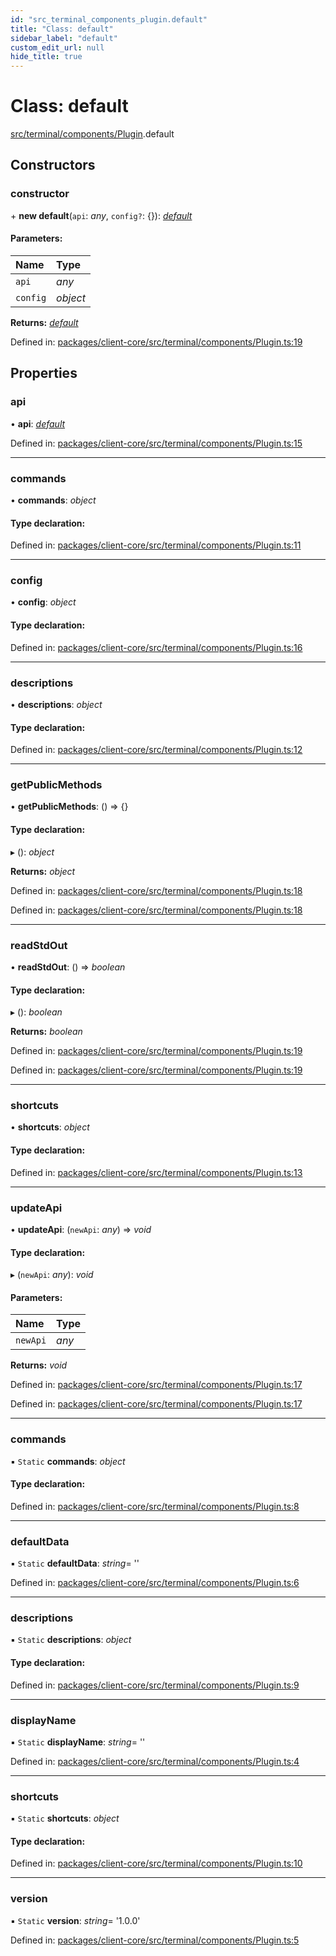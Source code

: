 ```yaml
---
id: "src_terminal_components_plugin.default"
title: "Class: default"
sidebar_label: "default"
custom_edit_url: null
hide_title: true
---
```


# Class: default

[src/terminal/components/Plugin](../modules/src_terminal_components_plugin.md).default

## Constructors

### constructor

\+ **new default**(`api`: *any*, `config?`: {}): [*default*](src_terminal_components_plugin.default.md)

#### Parameters:

Name | Type |
:------ | :------ |
`api` | *any* |
`config` | *object* |

**Returns:** [*default*](src_terminal_components_plugin.default.md)

Defined in: [packages/client-core/src/terminal/components/Plugin.ts:19](https://github.com/xr3ngine/xr3ngine/blob/716a06460/packages/client-core/src/terminal/components/Plugin.ts#L19)

## Properties

### api

• **api**: [*default*](src_world_components_editor_api.default.md)

Defined in: [packages/client-core/src/terminal/components/Plugin.ts:15](https://github.com/xr3ngine/xr3ngine/blob/716a06460/packages/client-core/src/terminal/components/Plugin.ts#L15)

___

### commands

• **commands**: *object*

#### Type declaration:

Defined in: [packages/client-core/src/terminal/components/Plugin.ts:11](https://github.com/xr3ngine/xr3ngine/blob/716a06460/packages/client-core/src/terminal/components/Plugin.ts#L11)

___

### config

• **config**: *object*

#### Type declaration:

Defined in: [packages/client-core/src/terminal/components/Plugin.ts:16](https://github.com/xr3ngine/xr3ngine/blob/716a06460/packages/client-core/src/terminal/components/Plugin.ts#L16)

___

### descriptions

• **descriptions**: *object*

#### Type declaration:

Defined in: [packages/client-core/src/terminal/components/Plugin.ts:12](https://github.com/xr3ngine/xr3ngine/blob/716a06460/packages/client-core/src/terminal/components/Plugin.ts#L12)

___

### getPublicMethods

• **getPublicMethods**: () => {}

#### Type declaration:

▸ (): *object*

**Returns:** *object*

Defined in: [packages/client-core/src/terminal/components/Plugin.ts:18](https://github.com/xr3ngine/xr3ngine/blob/716a06460/packages/client-core/src/terminal/components/Plugin.ts#L18)

Defined in: [packages/client-core/src/terminal/components/Plugin.ts:18](https://github.com/xr3ngine/xr3ngine/blob/716a06460/packages/client-core/src/terminal/components/Plugin.ts#L18)

___

### readStdOut

• **readStdOut**: () => *boolean*

#### Type declaration:

▸ (): *boolean*

**Returns:** *boolean*

Defined in: [packages/client-core/src/terminal/components/Plugin.ts:19](https://github.com/xr3ngine/xr3ngine/blob/716a06460/packages/client-core/src/terminal/components/Plugin.ts#L19)

Defined in: [packages/client-core/src/terminal/components/Plugin.ts:19](https://github.com/xr3ngine/xr3ngine/blob/716a06460/packages/client-core/src/terminal/components/Plugin.ts#L19)

___

### shortcuts

• **shortcuts**: *object*

#### Type declaration:

Defined in: [packages/client-core/src/terminal/components/Plugin.ts:13](https://github.com/xr3ngine/xr3ngine/blob/716a06460/packages/client-core/src/terminal/components/Plugin.ts#L13)

___

### updateApi

• **updateApi**: (`newApi`: *any*) => *void*

#### Type declaration:

▸ (`newApi`: *any*): *void*

#### Parameters:

Name | Type |
:------ | :------ |
`newApi` | *any* |

**Returns:** *void*

Defined in: [packages/client-core/src/terminal/components/Plugin.ts:17](https://github.com/xr3ngine/xr3ngine/blob/716a06460/packages/client-core/src/terminal/components/Plugin.ts#L17)

Defined in: [packages/client-core/src/terminal/components/Plugin.ts:17](https://github.com/xr3ngine/xr3ngine/blob/716a06460/packages/client-core/src/terminal/components/Plugin.ts#L17)

___

### commands

▪ `Static` **commands**: *object*

#### Type declaration:

Defined in: [packages/client-core/src/terminal/components/Plugin.ts:8](https://github.com/xr3ngine/xr3ngine/blob/716a06460/packages/client-core/src/terminal/components/Plugin.ts#L8)

___

### defaultData

▪ `Static` **defaultData**: *string*= ''

Defined in: [packages/client-core/src/terminal/components/Plugin.ts:6](https://github.com/xr3ngine/xr3ngine/blob/716a06460/packages/client-core/src/terminal/components/Plugin.ts#L6)

___

### descriptions

▪ `Static` **descriptions**: *object*

#### Type declaration:

Defined in: [packages/client-core/src/terminal/components/Plugin.ts:9](https://github.com/xr3ngine/xr3ngine/blob/716a06460/packages/client-core/src/terminal/components/Plugin.ts#L9)

___

### displayName

▪ `Static` **displayName**: *string*= ''

Defined in: [packages/client-core/src/terminal/components/Plugin.ts:4](https://github.com/xr3ngine/xr3ngine/blob/716a06460/packages/client-core/src/terminal/components/Plugin.ts#L4)

___

### shortcuts

▪ `Static` **shortcuts**: *object*

#### Type declaration:

Defined in: [packages/client-core/src/terminal/components/Plugin.ts:10](https://github.com/xr3ngine/xr3ngine/blob/716a06460/packages/client-core/src/terminal/components/Plugin.ts#L10)

___

### version

▪ `Static` **version**: *string*= '1.0.0'

Defined in: [packages/client-core/src/terminal/components/Plugin.ts:5](https://github.com/xr3ngine/xr3ngine/blob/716a06460/packages/client-core/src/terminal/components/Plugin.ts#L5)
